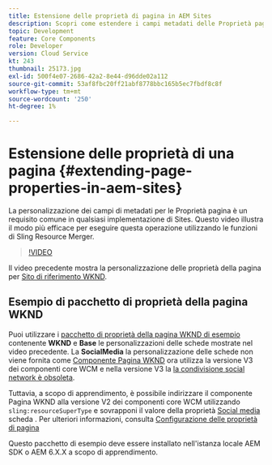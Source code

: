 ```yaml
---
title: Estensione delle proprietà di pagina in AEM Sites
description: Scopri come estendere i campi metadati delle Proprietà pagina in Adobe Experience Manager Sites. Questo video illustra il modo più efficace per eseguire questa operazione utilizzando le funzioni di Sling Resource Merger.
topic: Development
feature: Core Components
role: Developer
version: Cloud Service
kt: 243
thumbnail: 25173.jpg
exl-id: 500f4e07-2686-42a2-8e44-d96dde02a112
source-git-commit: 53af8fbc20ff21abf8778bbc165b5ec7fbdf8c8f
workflow-type: tm+mt
source-wordcount: '250'
ht-degree: 1%

---
```


# Estensione delle proprietà di una pagina {#extending-page-properties-in-aem-sites}

La personalizzazione dei campi di metadati per le Proprietà pagina è un requisito comune in qualsiasi implementazione di Sites. Questo video illustra il modo più efficace per eseguire questa operazione utilizzando le funzioni di Sling Resource Merger.

>[!VIDEO](https://video.tv.adobe.com/v/25173?quality=12&learn=on)

Il video precedente mostra la personalizzazione delle proprietà della pagina per [Sito di riferimento WKND](https://github.com/adobe/aem-guides-wknd).

## Esempio di pacchetto di proprietà della pagina WKND

Puoi utilizzare i [pacchetto di proprietà della pagina WKND di esempio](./assets/WKND-PageProperties-Example-Dialog-1.0.zip) contenente **WKND** e **Base** le personalizzazioni delle schede mostrate nel video precedente. La **SocialMedia** la personalizzazione delle schede non viene fornita come [Componente Pagina WKND](https://github.com/adobe/aem-guides-wknd/blob/main/ui.apps/src/main/content/jcr_root/apps/wknd/components/page/.content.xml#L5) ora utilizza la versione V3 dei componenti core WCM e nella versione V3 la [la condivisione social network è obsoleta](https://github.com/adobe/aem-core-wcm-components/pull/1930).

Tuttavia, a scopo di apprendimento, è possibile indirizzare il componente Pagina WKND alla versione V2 dei componenti core WCM utilizzando `sling:resourceSuperType` e sovrapponi il valore della proprietà [Social media](https://github.com/adobe/aem-core-wcm-components/blob/main/content/src/content/jcr_root/apps/core/wcm/components/page/v2/page/_cq_dialog/.content.xml#L95) scheda . Per ulteriori informazioni, consulta [Configurazione delle proprietà di pagina](https://experienceleague.adobe.com/docs/experience-manager-65/developing/extending-aem/page-properties-views.html#configuring-your-page-properties)

Questo pacchetto di esempio deve essere installato nell&#39;istanza locale AEM SDK o AEM 6.X.X a scopo di apprendimento.
